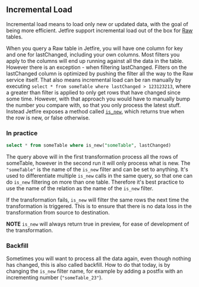 ## Incremental Load
Incremental load means to load only new or updated data, with the goal of being more efficient. Jetfire support incremental load out of the box for [Raw](https://doc.cognitedata.com/api/v1/#tag/Raw) tables. 

When you query a Raw table in Jetfire, you will have one column for key and one for lastChanged, including your own columns. Most filters you apply to the columns will end up running against all the data in the table. However there is an exception - when filtering lastChanged. Filters on the lastChanged column is optimized by pushing the filter all the way to the Raw service itself. That also means incremental load can be ran manually by executing `select * from someTable where lastChanged > 123123213`, where a greater than filter is applied to only get rows that have changed since some time. However, with that approach you would have to manually bump the number you compare with, so that you only process the latest stuff. Instead Jetfire exposes a method called [`is_new`](https://github.com/cognitedata/jetfire-doc/blob/master/concepts/jetfire-sql-functions.md#is_newname-string-version-bigint), which returns true when the row is new, or false otherwise. 

### In practice
```sql
select * from someTable where is_new("someTable", lastChanged)
```
The query above will in the first transformation process all the rows of someTable, however in the second run it will only process what is new. The `"someTable"` is the name of the `is_new` filter and can be set to anything. It's used to differentiate multiple `is_new` calls in the same query, so that one can do `is_new` filtering on more than one table. Therefore it's best practice to use the name of the relation as the name of the `is_new` filter. 

If the transformation fails, `is_new` will filter the same rows the next time the transformation is triggered. This is to ensure that there is no data loss in the transformation from source to destination.

**NOTE** `is_new` will always return true in preview, for ease of development of the transformation.  

### Backfill
Sometimes you will want to process all the data again, even though nothing has changed, this is also called backfill. How to do that today, is by changing the `is_new` filter name, for example by adding a postfix with an incrementing number (`"someTable_23"`). 
